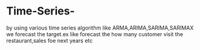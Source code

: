 # Time-Series-
by using various time series algorithm like ARMA,ARIMA,SARIMA,SARIMAX we forecast the target.ex like forecast the how many customer visit the restaurant,sales foe next years etc
